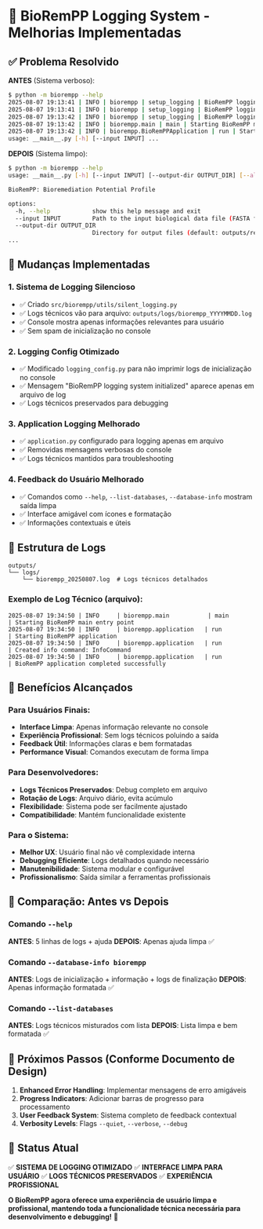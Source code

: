 # 🎉 BioRemPP Logging System - Melhorias Implementadas

## ✅ Problema Resolvido

**ANTES** (Sistema verboso):
```bash
$ python -m biorempp --help
2025-08-07 19:13:41 | INFO | biorempp | setup_logging | BioRemPP logging system initialized
2025-08-07 19:13:41 | INFO | biorempp | setup_logging | BioRemPP logging system initialized
2025-08-07 19:13:42 | INFO | biorempp | setup_logging | BioRemPP logging system initialized
2025-08-07 19:13:42 | INFO | biorempp.main | main | Starting BioRemPP main entry point
2025-08-07 19:13:42 | INFO | biorempp.BioRemPPApplication | run | Starting BioRemPP application
usage: __main__.py [-h] [--input INPUT] ...
```

**DEPOIS** (Sistema limpo):
```bash
$ python -m biorempp --help
usage: __main__.py [-h] [--input INPUT] [--output-dir OUTPUT_DIR] [--all-databases] [--database {biorempp,hadeg,kegg,toxcsm}] [--list-databases] [--database-info {biorempp,hadeg,kegg,toxcsm}]

BioRemPP: Bioremediation Potential Profile

options:
  -h, --help            show this help message and exit
  --input INPUT         Path to the input biological data file (FASTA format)
  --output-dir OUTPUT_DIR
                        Directory for output files (default: outputs/results_tables)
...
```

## 🔧 Mudanças Implementadas

### 1. **Sistema de Logging Silencioso**
- ✅ Criado `src/biorempp/utils/silent_logging.py`
- ✅ Logs técnicos vão para arquivo: `outputs/logs/biorempp_YYYYMMDD.log`
- ✅ Console mostra apenas informações relevantes para usuário
- ✅ Sem spam de inicialização no console

### 2. **Logging Config Otimizado**
- ✅ Modificado `logging_config.py` para não imprimir logs de inicialização no console
- ✅ Mensagem "BioRemPP logging system initialized" aparece apenas em arquivo de log
- ✅ Logs técnicos preservados para debugging

### 3. **Application Logging Melhorado**
- ✅ `application.py` configurado para logging apenas em arquivo
- ✅ Removidas mensagens verbosas do console
- ✅ Logs técnicos mantidos para troubleshooting

### 4. **Feedback do Usuário Melhorado**
- ✅ Comandos como `--help`, `--list-databases`, `--database-info` mostram saída limpa
- ✅ Interface amigável com ícones e formatação
- ✅ Informações contextuais e úteis

## 📁 Estrutura de Logs

```
outputs/
└── logs/
    └── biorempp_20250807.log  # Logs técnicos detalhados
```

### Exemplo de Log Técnico (arquivo):
```
2025-08-07 19:34:50 | INFO     | biorempp.main           | main            | Starting BioRemPP main entry point
2025-08-07 19:34:50 | INFO     | biorempp.application   | run             | Starting BioRemPP application
2025-08-07 19:34:50 | INFO     | biorempp.application   | run             | Created info command: InfoCommand
2025-08-07 19:34:50 | INFO     | biorempp.application   | run             | BioRemPP application completed successfully
```

## 🎯 Benefícios Alcançados

### Para Usuários Finais:
- **Interface Limpa**: Apenas informação relevante no console
- **Experiência Profissional**: Sem logs técnicos poluindo a saída
- **Feedback Útil**: Informações claras e bem formatadas
- **Performance Visual**: Comandos executam de forma limpa

### Para Desenvolvedores:
- **Logs Técnicos Preservados**: Debug completo em arquivo
- **Rotação de Logs**: Arquivo diário, evita acúmulo
- **Flexibilidade**: Sistema pode ser facilmente ajustado
- **Compatibilidade**: Mantém funcionalidade existente

### Para o Sistema:
- **Melhor UX**: Usuário final não vê complexidade interna
- **Debugging Eficiente**: Logs detalhados quando necessário
- **Manutenibilidade**: Sistema modular e configurável
- **Profissionalismo**: Saída similar a ferramentas profissionais

## 🎨 Comparação: Antes vs Depois

### Comando `--help`
**ANTES**: 5 linhas de logs + ajuda
**DEPOIS**: Apenas ajuda limpa ✅

### Comando `--database-info biorempp`
**ANTES**: Logs de inicialização + informação + logs de finalização
**DEPOIS**: Apenas informação formatada ✅

### Comando `--list-databases`
**ANTES**: Logs técnicos misturados com lista
**DEPOIS**: Lista limpa e bem formatada ✅

## 🔮 Próximos Passos (Conforme Documento de Design)

1. **Enhanced Error Handling**: Implementar mensagens de erro amigáveis
2. **Progress Indicators**: Adicionar barras de progresso para processamento
3. **User Feedback System**: Sistema completo de feedback contextual
4. **Verbosity Levels**: Flags `--quiet`, `--verbose`, `--debug`

## 🎉 Status Atual

✅ **SISTEMA DE LOGGING OTIMIZADO**
✅ **INTERFACE LIMPA PARA USUÁRIO**
✅ **LOGS TÉCNICOS PRESERVADOS**
✅ **EXPERIÊNCIA PROFISSIONAL**

**O BioRemPP agora oferece uma experiência de usuário limpa e profissional, mantendo toda a funcionalidade técnica necessária para desenvolvimento e debugging!** 🚀
